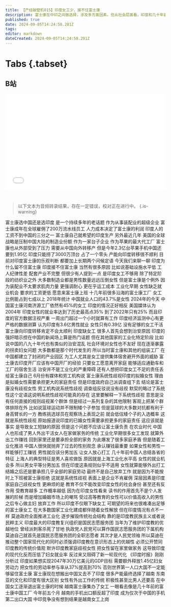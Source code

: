 ```yaml
---
title: 【产经破壁机015】印度女工少，接不住富士康
description: 富士康在中印之间做选择，涉及多方面因素。但从社会层面看，印度和几十年前的中国有一个重大区别——女工不够用。
published: true
date: 2024-09-05T14:24:58.281Z
tags: 
editor: markdown
dateCreated: 2024-09-05T14:24:58.281Z
---
```


# Tabs {.tabset}

## B站

<div style="position: relative; padding: 30% 45%;">
<iframe style="position: absolute; width: 100%; height: 100%; left: 0; top: 0;" src="//player.bilibili.com/player.html?&bvid=BV18kpMedEoG&page=1&as_wide=1&high_quality=1&danmaku=1&autoplay=0" scrolling="no" border="0" frameborder="no" framespacing="0" allowfullscreen="true"></iframe>
</div>


#

> 以下文本为音频转录结果，存在一定错误，校对正在进行中。
{.is-warning}

富士康选中国还是选印度
是一个持续多年的老话题
作为从事装配业的超级企业
富士康成年在全球雇佣了200万流水线员工
人力成本决定了富士康的利润
印度人的工资不到中国的三分之一
富士康自己就希望的印度生产
另外最近几年
美国的全球战略是压制中国大陆的制造业份额
作为一家台子企业
作为苹果的最大代工厂
富士康也从外部受到了压力
需要从中国向外转移产
但是今年2.3亿台苹果手机中国还要到1.95亿
印度只能捞了3000万顶台
占了一个零头
产能向印度转移很不顺利
目前对印度富士康的乐观判断
都要加上长期两个问候定语
今天我们来聊一聊
印度为什么留不住富士康
印度接不住富士康
当然有很多原因
比如说基础设施水平低
工人纪律性差
配套产业不完整
但很少有人提到一点
是印度女工不够用
除了特定阶段的纺织业之外
大多数制造业都是男性数量远远压倒女性
但是富士康是个例外
因为装配业不太要求肌肉力量
更强调耐心
更在乎运工成本
工业化早期
女性缺乏就业机会
要求的工资更低
愿意来富士康上班
十几年前很多沿海的富士康工厂
女工比例能占到七成以上
2018年统计
中国就业人口的43.7%是女性
2024年的今天
中国富士康河南济源工厂依然有45%的女工
印度的情况正好相反
美国媒体认为2004年
印度女性的就业率达到了历史最高点35%
到了2022年只有25%
而且印度的官方数据注视严重
一周出门超过一个小时就算有工作
印度经济监测中心有更严格的数据测算
认为印度有3.6亿男性就业
女性只有0.39亿
没有足够的女工干活
富士康向印度转移肯定不会太顺利
印度缺女工
很多人首先会想到治安原因
印度的强奸暗示控在中国的新闻场上算是热门话题
但在其他国家的工业化特定阶段
比如说中国的八九十年代也有类似的治安混乱
社会环境对女性也不友好
现在逐渐暴露的拐卖妇女问题
大多数都是那个时代发生的
所以当时富士康和其他的组装工厂
在中国都建立了封闭的产业园区
为工人尤其是女工提供集体宿舍避开外面的威胁
富士康去印度开厂应该有中国开厂的经验
只要女工愿意离开家庭
能够适应通勤车和工厂的宿舍生活
治安并不是工业化的严重障碍
还有人想把印度女工不足的责任丢给富士康自己
6月份有媒体和劳工机构说
富士康系统性歧视印度的拟婚女性
理由是拟婚女性需要承担更大的家庭责任
但是印度政府自己派调查组下去
结论是富士康没有歧视女性
劳工机构说系统性歧视
调查组反驳说没有歧视
默契的略过了系统性这个定语这说明系统性歧视可能真的存在
这里要解释一下系统性歧视
意思是没有任何直接的规则歧视某个群体
但是经过一系列复杂的其他限制
客观上把某个群体排除在外
比如说篮球运动并不限制矮个子参加
但是篮球的大多数对抗都有利于身高臂长的一方
教练挑选球员在观察场上表现之前
就会低估矮个子的入选概率
这就是系统性歧视
原始报道说印度的已婚女性需要承担更多的家庭责任
这应该就是事实
是导致女工短缺的原因
但是这个问题不应该让富士康负责
在农业时代
中国人也形成了男人外出干活女人在家做家务的传统
工业化早期很多女工发现
就算外出工作赚钱
回到家里还是要承担全部的家务
为此爆发了很多家庭矛盾
但是随着工业化推进
中国人很快就抛弃了过去的性别观念
承认赚钱最重要
如果女性和男性一样能够打工赚钱
男性就应该分男加五
让女人放心打工
几十年前中国人总结各省的特征
上海人的典型特征是男人喜欢做饭
原因就是上海工业化水平高
女性的就业机会多
所以男女平等分男加五
但在印度这条规则似乎不适用
女性就算能够外出打工
结婚之后还是要承担几乎全部的家庭劳动
最终不是自己放弃工作
就是因为不能按时上下班被富士康拒绝
这就是系统性歧视
表面上是企业不肯雇佣
深层因素是印度家庭自己歧视女性
更麻烦的是
教育不仅不能改变印度女性的社会身份
甚至还有反作用
受教育越多 工作概率越低
因为在印度女性看来
读书的作用首先不是个人发展的阶梯
而是增加婚姻市场上的嘲骂
受过高等教育的女性可以价值高收入的男性
之后专心做主妇 放弃工作
所以印度不仅眼下缺女工
可期望的将来也很难凑出足够的富士康女工
在大多数国家工业化建成都伴随着女性解放
但在印度情况有点不一样
莫迪政府全面推进工业化
逐步摧毁传统社会结构
靠的是印度教民族主义或者说民粹主义
印度最大的印度教复兴组织是国民志愿服务团
当年为了维护印度教的优越地位
曾经派刺客杀死了甘地
执政党人民党可以算作国民志愿服务团的下属机构
莫迪自己就首先是国民志愿服务团的全职志愿者
其次才是人民党领袖
所以莫迪在推动整个国家现代化的同时必须强调印度教在意识形态上的优越性
必须公开赞同印度教的传统价值观
默许印度教家庭歧视女性
把女性留在家里做家务
这导致印度的现代化反而压低了妇女就业率
反过来又阻碍了新一轮现代化
《印度时报》刚刚分析过
印度如果想实现2047年30万亿美元的GDP目标
需要额外释放1.45亿妇女劳动力
把女性的劳动率参与率从37%提高到70%
否则世界第一人口大国不一定能够留住富士康
富士康现在想搬出中国又去不了印度
很多产能最终选择了越南
东南亚的文化和印度有很大区别
女性有外出工作的传统
积极性甚至比男人还要高
在中国女工逐渐退出富士康的时候
越南富士康集办了女工
一眼看去像是几十年前的富士康中国工厂
今年前五个月
越南的手机出口额反超了印度
成为仅次于中国的手机第二出口大国
中印竞争没有想到结果是越南女工上岗
